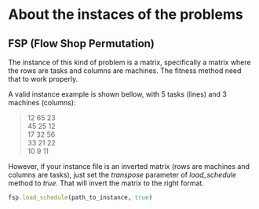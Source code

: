 # About the instaces of the problems

## FSP (Flow Shop Permutation)
The instance of this kind of problem is a matrix, specifically a matrix where the rows are tasks and columns are machines. The fitness method need that to work properly.

A valid instance example is shown bellow, with 5 tasks (lines) and 3 machines (columns):

> 12 65 23 <br>
> 45 25 12 <br>
> 17 32 56 <br>
> 33 21 22 <br>
> 10 9 11 <br>

However, if your instance file is an inverted matrix (rows are machines and columns are tasks), just set the *transpose* parameter of *load_schedule* method to *true*. That will invert the matrix to the right format.

```ruby
fsp.load_schedule(path_to_instance, true)
```

